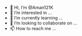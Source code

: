 - 👋 Hi, I’m @Aman121K
- 👀 I’m interested in ...
- 🌱 I’m currently learning ...
- 💞️ I’m looking to collaborate on ...
- 📫 How to reach me ...

<!---
Aman121K/Aman121K is a ✨ special ✨ repository because its `README.md` (this file) appears on your GitHub profile.
You can click the Preview link to take a look at your changes.
--->
